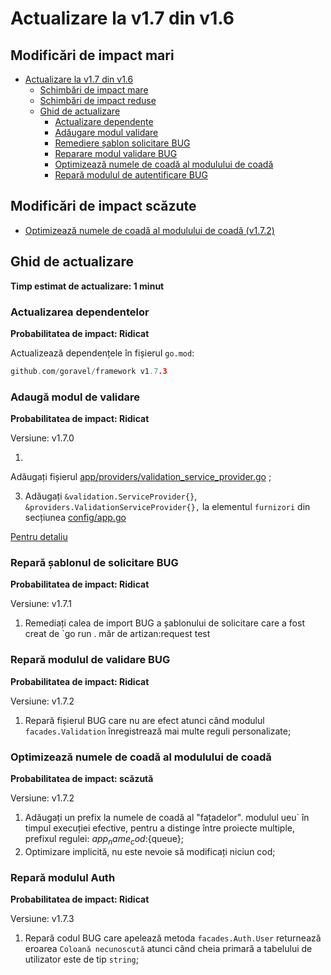 # Actualizare la v1.7 din v1.6

## Modificări de impact mari

- [Actualizare la v1.7 din v1.6](#upgrading-to-v17-from-v16)
  - [Schimbări de impact mare](#high-impact-changes)
  - [Schimbări de impact reduse](#low-impact-changes)
  - [Ghid de actualizare](#upgrade-guide)
    - [Actualizare dependențe](#updating-dependencies)
    - [Adăugare modul validare](#add-validation-module)
    - [Remediere șablon solicitare BUG](#fix-request-template-bug)
    - [Reparare modul validare BUG](#fix-validation-module-bug)
    - [Optimizează numele de coadă al modulului de coadă](#optimize-the-queue-name-of-the-queue-module)
    - [Repară modulul de autentificare BUG](#fix-auth-module-bug)

## Modificări de impact scăzute

- [Optimizează numele de coadă al modulului de coadă (v1.7.2)](#optimize-the-queue-name-of-the-queue-module)

## Ghid de actualizare

**Timp estimat de actualizare: 1 minut**

### Actualizarea dependentelor

**Probabilitatea de impact: Ridicat**

Actualizează dependențele în fișierul `go.mod`:

```go
github.com/goravel/framework v1.7.3
```

### Adaugă modul de validare

**Probabilitatea de impact: Ridicat**

Versiune: v1.7.0

1.

Adăugați fișierul [app/providers/validation_service_provider.go](https://github.com/goravel/goravel/blob/v1.7.0/app/providers/validation_service_provider.go)
;

3. Adăugați `&validation.ServiceProvider{}`, `&providers.ValidationServiceProvider{},` la elementul `furnizori` din secțiunea
  [config/app.go](https://github.com/goravel/goravel/blob/v1.7.0/config/app.go)

[Pentru detaliu](../basic/validation)

### Repară șablonul de solicitare BUG

**Probabilitatea de impact: Ridicat**

Versiune: v1.7.1

1. Remediați calea de import BUG a șablonului de solicitare care a fost creat de \`go run . măr de artizan:request test

### Repară modulul de validare BUG

**Probabilitatea de impact: Ridicat**

Versiune: v1.7.2

1. Repară fișierul BUG care nu are efect atunci când modulul `facades.Validation` înregistrează mai multe reguli personalizate;

### Optimizează numele de coadă al modulului de coadă

**Probabilitatea de impact: scăzută**

Versiune: v1.7.2

1. Adăugați un prefix la numele de coadă al "fațadelor". modulul ueu\` în timpul execuției efective, pentru a distinge între
  proiecte multiple, prefixul regulei: ${app_name}_cod:${queue};
2. Optimizare implicită, nu este nevoie să modificați niciun cod;

### Repară modulul Auth

**Probabilitatea de impact: Ridicat**

Versiune: v1.7.3

1. Repară codul BUG care apelează metoda `facades.Auth.User` returnează eroarea `Coloană necunoscută` atunci când cheia primară a tabelului de utilizator
  este de tip `string`;

